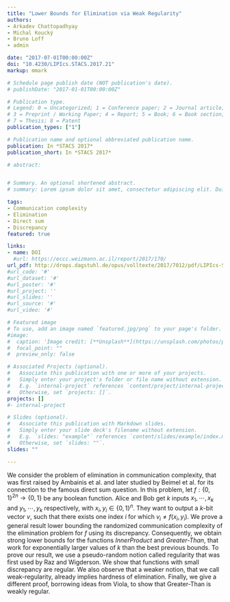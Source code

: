 ```yaml
---
title: "Lower Bounds for Elimination via Weak Regularity"
authors:
- Arkadev Chattopadhyay
- Michal Koucký
- Bruno Loff
- admin

date: "2017-07-01T00:00:00Z"
doi: "10.4230/LIPIcs.STACS.2017.21"
markup: mmark

# Schedule page publish date (NOT publication's date).
# publishDate: "2017-01-01T00:00:00Z"

# Publication type.
# Legend: 0 = Uncategorized; 1 = Conference paper; 2 = Journal article;
# 3 = Preprint / Working Paper; 4 = Report; 5 = Book; 6 = Book section;
# 7 = Thesis; 8 = Patent
publication_types: ["1"]

# Publication name and optional abbreviated publication name.
publication: In *STACS 2017*
publication_short: In *STACS 2017*

# abstract: 


# Summary. An optional shortened abstract.
# summary: Lorem ipsum dolor sit amet, consectetur adipiscing elit. Duis posuere tellus ac convallis placerat. Proin #tincidunt magna sed ex sollicitudin condimentum.

tags:
- Communication complexity
- Elimination
- Direct sum
- Discrepancy
featured: true

links:
- name: DOI
  #url: https://eccc.weizmann.ac.il/report/2017/170/
url_pdf: http://drops.dagstuhl.de/opus/volltexte/2017/7012/pdf/LIPIcs-STACS-2017-21.pdf
#url_code: '#'
#url_dataset: '#'
#url_poster: '#'
#url_project: ''
#url_slides: ''
#url_source: '#'
#url_video: '#'

# Featured image
# To use, add an image named `featured.jpg/png` to your page's folder. 
#image:
#  caption: 'Image credit: [**Unsplash**](https://unsplash.com/photos/pLCdAaMFLTE)'
#  focal_point: ""
#  preview_only: false

# Associated Projects (optional).
#   Associate this publication with one or more of your projects.
#   Simply enter your project's folder or file name without extension.
#   E.g. `internal-project` references `content/project/internal-project/index.md`.
#   Otherwise, set `projects: []`.
projects: []
#- internal-project

# Slides (optional).
#   Associate this publication with Markdown slides.
#   Simply enter your slide deck's filename without extension.
#   E.g. `slides: "example"` references `content/slides/example/index.md`.
#   Otherwise, set `slides: ""`.
slides: ""

---
```


We consider the problem of elimination in communication complexity, that was first raised by Ambainis et al. and later studied by Beimel et al. for its connection to the famous direct sum question. In this problem, let $f : \{0, 1\}^{2n} \to \{0, 1\}$ be any boolean function. Alice and Bob get $k$ inputs $x_1, \cdots , x_k$ and $y_1, \cdots, y_k$ respectively, with $x_i, y_i \in \{0, 1\}^n$. They want to output a $k$-bit vector $v$, such that there exists one index $i$ for which $v_i \neq f(x_i, y_i)$. We prove a general result lower bounding the randomized communication complexity of the elimination problem for $f$ using its discrepancy. Consequently, we obtain strong lower bounds for the functions *InnerProduct* and  *Greater-Than*, that work for exponentially larger values of $k$ than the best previous bounds. To prove our result, we use a pseudo-random notion called regularity that was first used by Raz and Wigderson. We show that functions with small discrepancy are regular. We also observe that a weaker notion, that we call weak-regularity, already implies hardness of elimination. Finally, we give a different proof, borrowing ideas from Viola, to show that Greater-Than is weakly regular.

